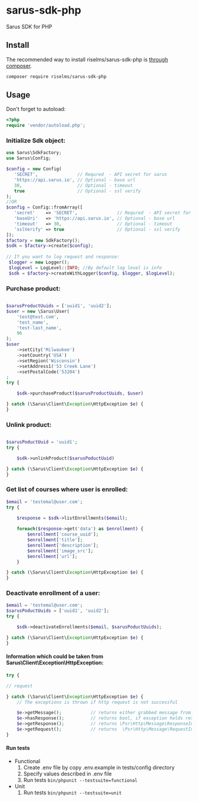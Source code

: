 # sarus-sdk-php
Sarus SDK for PHP

## Install

The recommended way to install riselms/sarus-sdk-php is [through composer](http://getcomposer.org).

```bash
composer require riselms/sarus-sdk-php
```

## Usage

Don't forget to autoload:

```php
<?php
require 'vendor/autoload.php';
```

### Initialize Sdk object:

```php
use Sarus\SdkFactory;
use Sarus\Config;

$config = new Config(
   'SECRET',               // Requred  - API secret for sarus    
   'https://api.sarus.io', // Optional - base url
   30,                     // Optional - timeout
   true                    // Optional - ssl verify
);
//OR
$config = Config::fromArray([
   'secret'    => 'SECRET',               // Requred  - API secret for sarus    
   'baseUri'   => 'https://api.sarus.io', // Optional - base url
   'timeout'   => 30,                     // Optional - timeout
   'sslVerify' => true                    // Optional - ssl verify
]);
$factory = new SdkFactory();
$sdk = $factory->create($config);
 
// If you want to log request and response:
 $logger = new Logger();
 $logLevel = LogLevel::INFO; //By default log level is info
 $sdk = $factory->createWithLogger($config, $logger, $logLevel);
```

### Purchase product:
```php

$sarusProductUuids = ['uuid1', 'uuid2'];
$user = new \Sarus\User(
    'test@test.com',
    'test_name',
    'test-last_name',
    96
);
$user
    ->setCity('Milwaukee')
    ->setCountry('USA')
    ->setRegion('Wisconsin')
    ->setAddress1('53 Creek Lane')
    ->setPostalCode('53204')
;
try {

    $sdk->purchaseProduct($sarusProductUuids, $user)

} catch (\Sarus\Client\Exception\HttpException $e) {
}
```

### Unlink product:

```php

$sarusPoductUuid = 'uuid1';
try {

    $sdk->unlinkProduct($sarusPoductUuid)

} catch (\Sarus\Client\Exception\HttpException $e) {
}
```

### Get list of courses where user is enrolled:
```php
$email = 'testemal@user.com';
try {

    $response = $sdk->listEnrollments($email);
    
    foreach($response->get('data') as $enrollment) {
        $enrollment['course_uuid'];
        $enrollment['title'];
        $enrollment['description'];
        $enrollment['image_src'];
        $enrollment['url'];
    }

} catch (\Sarus\Client\Exception\HttpException $e) {
}
```

### Deactivate enrollment of a user:
```php
$email = 'testemal@user.com';
$sarusPoductUuids = ['uuid1', 'uuid2'];
try {

    $sdk->deactivateEnrollments($email, $sarusPoductUuids);

} catch (\Sarus\Client\Exception\HttpException $e) {
}
```

#### Information which could be taken from Sarus\Client\Exception\HttpException:
```php
try {

// request

} catch (\Sarus\Client\Exception\HttpException $e) {
    // The exceptions is thrown if http request is not successful

    $e->getMessage();           // returns either grabbed message from response body or reason phrase
    $e->hasResponse();          // returns bool, if exception holds response object
    $e->getResponse();          // returns \Psr\Http\Message\ResponseInterface
    $e->getRequest();           // returns  \Psr\Http\Message\RequestInterface
}
```

#### Run tests
- Functional
    1. Create .env file by copy .env.example in tests/config directory
    2. Specify values described in .env file
    3. Run tests `bin/phpunit --testsuite=functional`
- Unit
    1.  Run tests `bin/phpunit --testsuite=unit`

